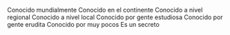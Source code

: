 Conocido mundialmente
Conocido en el continente
Conocido  a nivel regional
Conocido a nivel local
Conocido por gente estudiosa
Conocido por gente erudita
Conocido por muy  pocos
Es un secreto